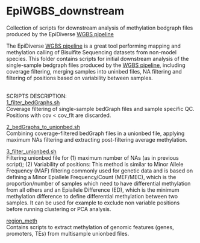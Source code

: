 # EpiWGBS_downstream
Collection of scripts for downstream analysis of methylation bedgraph files produced by the EpiDiverse [WGBS pipeline](https://github.com/EpiDiverse/wgbs)

The EpiDiverse [WGBS pipeline](https://github.com/EpiDiverse/wgbs) is a great tool performing mapping and methylation calling of Bisulfite Sequencing datasets from non-model species. This folder contains scripts for initial downstream analysis of the single-sample bedgraph files produced by the [WGBS pipeline](https://github.com/EpiDiverse/wgbs), including coverage filtering, merging samples into uninbed files, NA filtering and filtering of positions based on variability between samples.
<br/> 
<br/> 

SCRIPTS DESCRIPTION: <br/>
[1_filter_bedGraphs.sh](https://github.com/Dario-Galanti/WGBS_downstream/blob/main/EpiWGBS_downstream/1_filter_bedGraphs.sh)<br/>
Coverage filtering of single-sample bedGraph files and sample specific QC. Positions with cov < cov_flt are discarded.

[2_bedGraphs_to_unionbed.sh](https://github.com/Dario-Galanti/WGBS_downstream/blob/main/EpiWGBS_downstream/2_bedGraphs_to_unionbed.sh)<br/>
Combining coverage-filtered bedGraph files in a unionbed file, applying maximum NAs filtering and extracting post-filtering average methylation.

[3_filter_unionbed.sh](https://github.com/Dario-Galanti/WGBS_downstream/blob/main/EpiWGBS_downstream/3_filter_unionbed.sh)<br/>
Filtering unionbed file for (1) maximum number of NAs (as in previous script); (2) Variability of positions: This method is similar to Minor Allele Frequency (MAF) filtering commonly used for genetic data and is based on defining a Minor Epiallele Frequency/Count (MEF/MEC), which is the proportion/number of samples which need to have differential methylation from all others and an Epiallele Difference (ED), which is the minimum methylation difference to define differential methylation between two samples. It can be used for example to exclude non variable positions before running clustering or PCA analysis.

[region_meth](https://github.com/Dario-Galanti/WGBS_downstream/tree/main/EpiWGBS_downstream/region_meth)<br/>
Contains scripts to extract methylation of genomic features (genes, promoters, TEs) from multisample unionbed files.
